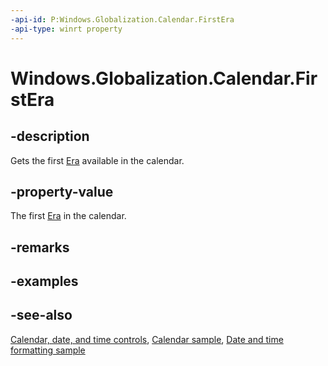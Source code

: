 ```yaml
---
-api-id: P:Windows.Globalization.Calendar.FirstEra
-api-type: winrt property
---
```


<!-- Property syntax
public int FirstEra { get; }
-->

# Windows.Globalization.Calendar.FirstEra

## -description
Gets the first [Era](calendar_era.md) available in the calendar.

## -property-value
The first [Era](calendar_era.md) in the calendar.

## -remarks

## -examples

## -see-also

[Calendar, date, and time controls](/windows/uwp/design/controls-and-patterns/date-and-time), [Calendar sample](https://github.com/Microsoft/Windows-universal-samples/tree/master/Samples/Calendar), [Date and time formatting sample](https://github.com/microsoft/Windows-universal-samples/tree/master/Samples/DateTimeFormatting)
